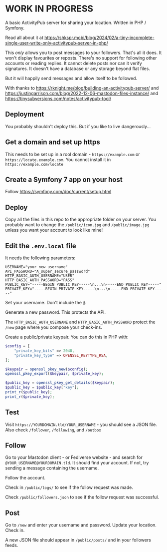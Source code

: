 # WORK IN PROGRESS

A basic ActivityPub server for sharing your location. Written in PHP / Symfony.

Read all about it at https://shkspr.mobi/blog/2024/02/a-tiny-incomplete-single-user-write-only-activitypub-server-in-php/

This *only* allows you to post messages to your followers.  That's all it does.  It won't display favourites or reposts. There's no support for following other accounts or reading replies.  It cannot delete posts nor can it verify signatures. It doesn't have a database or any storage beyond flat files.

But it will happily send messages and allow itself to be followed.

With thanks to https://rknight.me/blog/building-an-activitypub-server/ and https://justingarrison.com/blog/2022-12-06-mastodon-files-instance/ and https://tinysubversions.com/notes/activitypub-tool/

## Deployment

You probably shouldn't deploy this. But if you like to live dangerously...

## Get a domain and set up https

This needs to be set up in a rool domain - `https://example.com` or `https://locate.example.com`. You cannot install it in `https://example.com/locate`

## Create a Symfony 7 app on your host

Follow https://symfony.com/doc/current/setup.html

## Deploy

Copy all the files in this repo to the appropriate folder on your server. You probably want to change the `/public/icon.jpg` and `/public/image.jpg` unless you want your account to look like mine!

## Edit the `.env.local` file

It needs the following parameters:

```
USERNAME="your_new_username"
API_PASSWORD="A_super_secure_password"
HTTP_BASIC_AUTH_USERNAME="USER"
HTTP_BASIC_AUTH_PASSWORD="PASS"
PUBLIC_KEY="-----BEGIN PUBLIC KEY-----\n...\n-----END PUBLIC KEY-----"
PRIVATE_KEY="-----BEGIN PRIVATE KEY-----\n...\n-----END PRIVATE KEY-----"
```

Set your username. Don't include the `@`.

Generate a new password.  This protects the API.

The `HTTP_BASIC_AUTH_USERNAME` and `HTTP_BASIC_AUTH_PASSWORD` protect the `/new` page where you compose your check-ins.

Create a public/private keypair.  You can do this in PHP with:

```php
$config = [
	"private_key_bits" => 2048,
	"private_key_type" => OPENSSL_KEYTYPE_RSA,
];

$keypair = openssl_pkey_new($config);
openssl_pkey_export($keypair, $private_key);

$public_key = openssl_pkey_get_details($keypair);
$public_key = $public_key["key"];
print_r($public_key);
print_r($private_key);
```

## Test

Visit `https://YOURDOMAIN.tld/YOUR_USERNAME` - you should see a JSON file.  Also check `/follower`, `/following`, and `/outbox`

## Follow

Go to your Mastodon client - or Fediverse website - and search for `@YOUR_USERNAME@YOURDOMAIN.tld`. It should find your account. If not, try sending a message containing the username.

Follow the account.

Check in `/public/logs/` to see if the follow request was made.

Check `/public/followers.json` to see if the follow request was successful.

## Post

Go to `/new` and enter your username and password. Update your location. Check in.

A new JSON file should appear in `/public/posts/` and in your followers feeds.